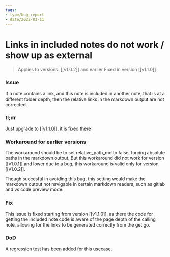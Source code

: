 ```yaml
---
tags:
- type/bug_report
- date/2022-03-11
---
```


# Links in included notes do not work / show up as external
> Applies to versions: [[v1.0.2]] and earlier
> Fixed in version [[v1.1.0]]

### Issue
If a note contains a link, and this note is included in another note, that is at a different folder depth, then the relative links in the markdown output are not corrected.

### tl;dr
Just upgrade to [[v1.1.0]], it is fixed there

### Workaround for earlier versions
The workaround should be to set relative_path_md to false, forcing absolute paths in the markdown output. But this workaround did not work for version [[v1.0.1]] and lower due to a bug, this workaround is valid only for version [[v1.0.2]].

Though succesful in avoiding this bug, this setting would make the markdown output not navigable in certain markdown readers, such as gitlab and vs code preview mode.

### Fix
This issue is fixed starting from version [[v1.1.0]], as there the code for getting the included note code is aware of the page depth of the calling note, allowing for the links to be generated correctly from the get go.

### DoD
A regression test has been added for this usecase.